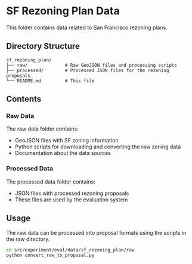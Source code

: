 # SF Rezoning Plan Data

This folder contains data related to San Francisco rezoning plans.

## Directory Structure

```
sf_rezoning_plan/
├── raw/              # Raw GeoJSON files and processing scripts
├── processed/        # Processed JSON files for the rezoning proposals
└── README.md         # This file
```

## Contents

### Raw Data

The raw data folder contains:
- GeoJSON files with SF zoning information
- Python scripts for downloading and converting the raw zoning data
- Documentation about the data sources

### Processed Data

The processed data folder contains:
- JSON files with processed rezoning proposals
- These files are used by the evaluation system

## Usage

The raw data can be processed into proposal formats using the scripts in the raw directory.

```bash
cd src/experiment/eval/data/sf_rezoning_plan/raw
python convert_raw_to_proposal.py
``` 
